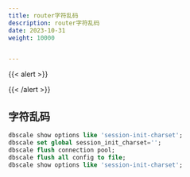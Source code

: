 ```yaml
---
title: router字符乱码
description: router字符乱码
date: 2023-10-31
weight: 10000


---
```


{{< alert >}}


{{< /alert >}}

## 字符乱码
```sql
dbscale show options like 'session-init-charset';
dbscale set global session_init_charset='';
dbscale flush connection pool;
dbscale flush all config to file;
dbscale show options like 'session-init-charset';

```




















